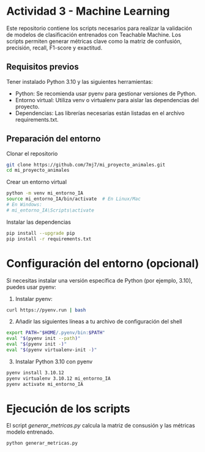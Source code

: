 
# Actividad 3 - Machine Learning

Este repositorio contiene los scripts necesarios para realizar la validación de modelos de clasificación entrenados con Teachable Machine. Los scripts permiten generar métricas clave como la matriz de confusión, precisión, recall, F1-score y exactitud.

## Requisitos previos

Tener instalado Python 3.10 y las siguientes herramientas:

- Python: Se recomienda usar pyenv para gestionar versiones de Python.
- Entorno virtual: Utiliza venv o virtualenv para aislar las dependencias del proyecto.
- Dependencias: Las librerías necesarias están listadas en el archivo requirements.txt.

## Preparación del entorno

Clonar el repositorio

```bash
git clone https://github.com/7mj7/mi_proyecto_animales.git
cd mi_proyecto_animales
```

Crear un entorno virtual

```bash
python -m venv mi_entorno_IA
source mi_entorno_IA/bin/activate  # En Linux/Mac
# En Windows:
# mi_entorno_IA\Scripts\activate
```

Instalar las dependencias

```bash
pip install --upgrade pip
pip install -r requirements.txt

```

# Configuración del entorno (opcional)

Si necesitas instalar una versión específica de Python (por ejemplo, 3.10), puedes usar pyenv:

1. Instalar pyenv:

```bash
curl https://pyenv.run | bash
```

2. Añadir las siguientes líneas a tu archivo de configuración del shell

```bash
export PATH="$HOME/.pyenv/bin:$PATH"
eval "$(pyenv init --path)"
eval "$(pyenv init -)"
eval "$(pyenv virtualenv-init -)"
```

3. Instalar Python 3.10 con pyenv

```bash
pyenv install 3.10.12
pyenv virtualenv 3.10.12 mi_entorno_IA
pyenv activate mi_entorno_IA
```

# Ejecución de los scripts

El script *generar_metricas.py* calcula la matriz de consusión y las métricas modelo entrenado.

```bash
python generar_metricas.py 
```